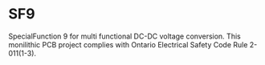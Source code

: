 # SF9
SpecialFunction 9 for multi functional DC-DC voltage conversion. This monilithic PCB project complies with Ontario Electrical Safety Code Rule 2-011(1-3).
